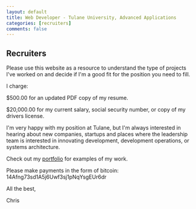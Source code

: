 ```yaml
---
layout: default
title: Web Developer - Tulane University, Advanced Applications
categories: [recruiters]
comments: false
---
```


## Recruiters

Please use this website as a resource to understand the type of projects I've worked on and decide if I'm a good fit for the position you need to fill.

I charge:

$500.00 for an updated PDF copy of my resume.

$20,000.00 for my current salary, social security number, or copy of my drivers license.

I'm very happy with my position at Tulane, but I'm always interested in hearing about new companies, startups and places where the leadership team is interested in innovating development, development operations, or systems architecture.

Check out my [portfolio](http://chriscawley.com/portfolio) for examples of my work.

Please make payments in the form of bitcoin: 14Afng73sd1A5j6Uwf3sj1pNqYsgEUr6dr

All the best,

Chris
